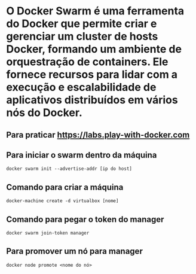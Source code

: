 # O Docker Swarm é uma ferramenta do Docker que permite criar e gerenciar um cluster de hosts Docker, formando um ambiente de orquestração de containers. Ele fornece recursos para lidar com a execução e escalabilidade de aplicativos distribuídos em vários nós do Docker.

## Para praticar https://labs.play-with-docker.com

## Para iniciar o swarm dentro da máquina
```
docker swarm init --advertise-addr [ip do host]
```

## Comando para criar a máquina
```
docker-machine create -d virtualbox [nome]
```

## Comando para pegar o token do manager
```
docker swarm join-token manager
```
## Para promover um nó para manager
```
docker node promote <nome do nó>
```

